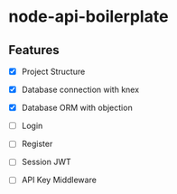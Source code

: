 # node-api-boilerplate

## Features

- [x] Project Structure
- [x] Database connection with knex
- [x] Database ORM with objection
- [ ] Login
- [ ] Register
- [ ] Session JWT
- [ ] API Key Middleware

